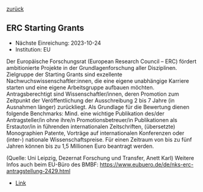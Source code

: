 [zurück](/funding/)

## ERC Starting Grants

* Nächste Einreichung: 2023-10-24
* Institution: EU

Der Europäische Forschungsrat (European Research Council – ERC) fördert ambitionierte Projekte in der Grundlagenforschung aller Disziplinen. Zielgruppe der Starting Grants sind exzellente Nachwuchswissenschaftler:innen, die eine eigene unabhängige Karriere starten und eine eigene Arbeitsgruppe aufbauen möchten. Antragsberechtigt sind Wissenschaftler/innen, deren Promotion zum Zeitpunkt der Veröffentlichung der Ausschreibung 2 bis 7 Jahre (in Ausnahmen länger) zurückliegt. Als Grundlage für die Bewertung dienen folgende Benchmarks: Mind. eine wichtige Publikation des/der Antragsteller/in ohne ihre/n Promotionsbetreuer/in Publikationen als Erstautor/in in führenden internationalen Zeitschriften, (übersetzte) Monographien Patente, Vorträge auf internationalen Konferenzen oder (inter-) nationale Wissenschaftspreise. Für einen Zeitraum von bis zu fünf Jahren können bis zu 1,5 Millionen Euro beantragt werden.

(Quelle: Uni Leipzig, Dezernat Forschung und Transfer, Anett Karl)
Weitere Infos auch beim EU-Büro des BMBF: https://www.eubuero.de/de/nks-erc-antragstellung-2429.html

* [Link](https://erc.europa.eu/funding/starting-grants)
